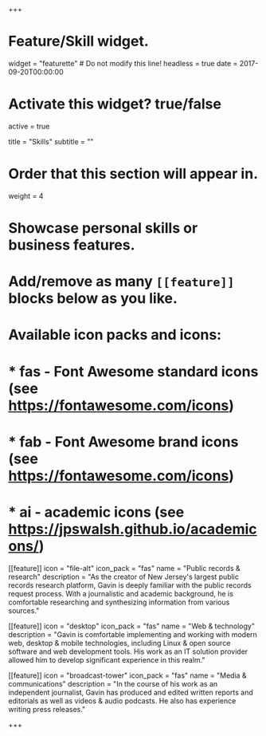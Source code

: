 +++
# Feature/Skill widget.
widget = "featurette"  # Do not modify this line!
headless = true 
date = 2017-09-20T00:00:00

# Activate this widget? true/false
active = true

title = "Skills"
subtitle = ""

# Order that this section will appear in.
weight = 4

# Showcase personal skills or business features.
# 
# Add/remove as many `[[feature]]` blocks below as you like.
# 
# Available icon packs and icons:
# * fas - Font Awesome standard icons (see https://fontawesome.com/icons)
# * fab - Font Awesome brand icons (see https://fontawesome.com/icons)
# * ai - academic icons (see https://jpswalsh.github.io/academicons/)

[[feature]]
  icon = "file-alt"
  icon_pack = "fas"
  name = "Public records & research"
  description = "As the creator of New Jersey's largest public records research platform, Gavin is deeply familiar with the public records request process. With a journalistic and academic background, he is comfortable researching and synthesizing information from various sources."
  
[[feature]]
  icon = "desktop"
  icon_pack = "fas"
  name = "Web & technology"
  description = "Gavin is comfortable implementing and working with modern web, desktop & mobile technologies, including Linux & open source software and web development tools. His work as an IT solution provider allowed him to develop significant experience in this realm."  
  
[[feature]]
  icon = "broadcast-tower"
  icon_pack = "fas"
  name = "Media & communications"
  description = "In the course of his work as an independent journalist, Gavin has produced and edited written reports and editorials as well as videos & audio podcasts. He also has experience writing press releases."

+++

